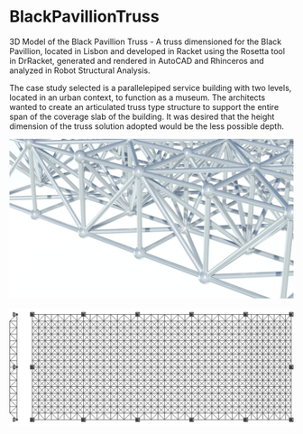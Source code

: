 # BlackPavillionTruss
3D Model of the Black Pavillion Truss - A truss dimensioned for the Black Pavillion, located in Lisbon and developed in Racket using the Rosetta tool in DrRacket, generated and rendered in AutoCAD and Rhinceros and analyzed in Robot Structural Analysis.

The case study selected is a parallelepiped service building with two levels, located in an urban context, to function as a museum. The architects wanted to create an articulated truss type structure to support the entire span of the coverage slab of the building. It was desired that the height dimension of the truss solution adopted would be the less possible depth.

![3D Render of the Back Pavillion Truss](https://github.com/RitaAguiar/BlackPavillionTruss/blob/master/3DRenderBlackPavillionTruss.png)

![Floor Plan and Elevation](https://github.com/RitaAguiar/BlackPavillionTruss/blob/master/WWVSpatial8plan-1m.png)
